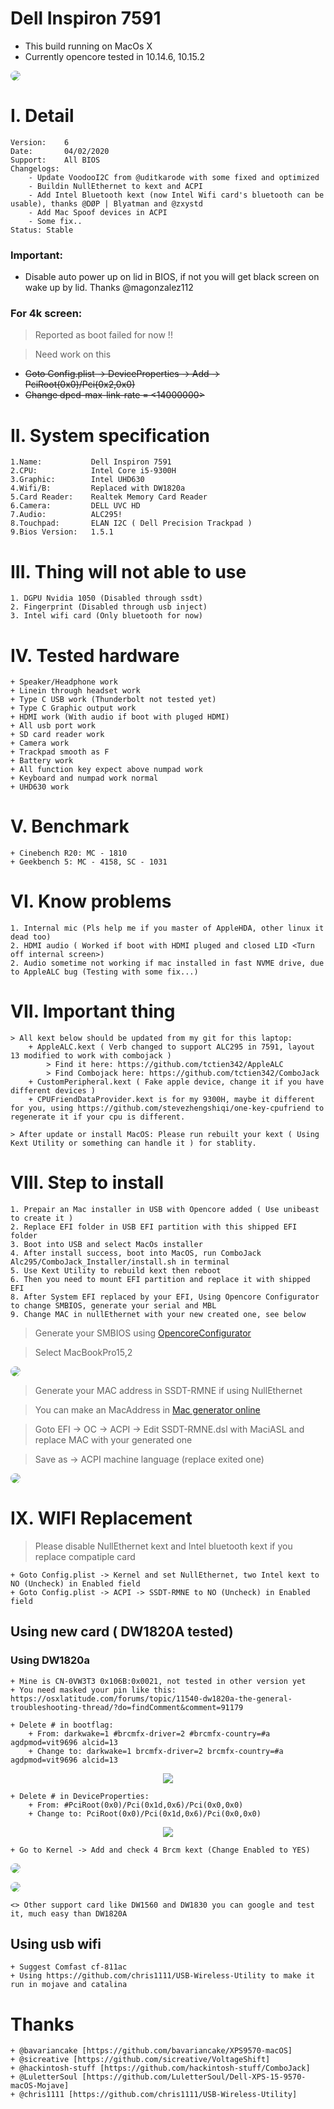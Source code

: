 # Dell Inspiron 7591

- This build running on MacOs X
- Currently opencore tested in 10.14.6, 10.15.2

<p>
    <img style="border-radius: 8px" src="Images/Background.jpg">
</p>

# I. Detail

    Version:    6
    Date:       04/02/2020
    Support:    All BIOS
    Changelogs:
        - Update VoodooI2C from @uditkarode with some fixed and optimized
        - Buildin NullEthernet to kext and ACPI
        - Add Intel Bluetooth kext (now Intel Wifi card's bluetooth can be usable), thanks @DØP | Blyatman and @zxystd
        - Add Mac Spoof devices in ACPI
        - Some fix..
    Status: Stable

### <strong>Important</strong>:

- Disable auto power up on lid in BIOS, if not you will get black screen on wake up by lid. Thanks @magonzalez112

### <strong>For 4k screen</strong>:

> Reported as boot failed for now !!

> Need work on this

- <del>Goto Config.plist -> DeviceProperties -> Add -> PciRoot(0x0)/Pci(0x2,0x0)</del>
- <del>Change dpcd-max-link-rate = <14000000></del>

# II. System specification

    1.Name:           Dell Inspiron 7591
    2.CPU:            Intel Core i5-9300H
    3.Graphic:        Intel UHD630
    4.Wifi/B:         Replaced with DW1820a
    5.Card Reader:    Realtek Memory Card Reader
    6.Camera:         DELL UVC HD
    7.Audio:          ALC295!
    8.Touchpad:       ELAN I2C ( Dell Precision Trackpad )
    9.Bios Version:   1.5.1

# III. Thing will not able to use

    1. DGPU Nvidia 1050 (Disabled through ssdt)
    2. Fingerprint (Disabled through usb inject)
    3. Intel wifi card (Only bluetooth for now)

# IV. Tested hardware

    + Speaker/Headphone work
    + Linein through headset work
    + Type C USB work (Thunderbolt not tested yet)
    + Type C Graphic output work
    + HDMI work (With audio if boot with pluged HDMI)
    + All usb port work
    + SD card reader work
    + Camera work
    + Trackpad smooth as F
    + Battery work
    + All function key expect above numpad work
    + Keyboard and numpad work normal
    + UHD630 work

# V. Benchmark

    + Cinebench R20: MC - 1810
    + Geekbench 5: MC - 4158, SC - 1031

# VI. Know problems

    1. Internal mic (Pls help me if you master of AppleHDA, other linux it dead too)
    2. HDMI audio ( Worked if boot with HDMI pluged and closed LID <Turn off internal screen>)
    2. Audio sometime not working if mac installed in fast NVME drive, due to AppleALC bug (Testing with some fix...)

# VII. Important thing

    > All kext below should be updated from my git for this laptop:
        + AppleALC.kext ( Verb changed to support ALC295 in 7591, layout 13 modified to work with combojack )
            > Find it here: https://github.com/tctien342/AppleALC
            > Find Combojack here: https://github.com/tctien342/ComboJack
        + CustomPeripheral.kext ( Fake apple device, change it if you have different devices )
        + CPUFriendDataProvider.kext is for my 9300H, maybe it different for you, using https://github.com/stevezhengshiqi/one-key-cpufriend to regenerate it if your cpu is different.

    > After update or install MacOS: Please run rebuilt your kext ( Using Kext Utility or something can handle it ) for stablity.

# VIII. Step to install

    1. Prepair an Mac installer in USB with Opencore added ( Use unibeast to create it )
    2. Replace EFI folder in USB EFI partition with this shipped EFI folder
    3. Boot into USB and select MacOs installer
    4. After install success, boot into MacOS, run ComboJack Alc295/ComboJack_Installer/install.sh in terminal
    5. Use Kext Utility to rebuild kext then reboot
    6. Then you need to mount EFI partition and replace it with shipped EFI
    8. After System EFI replaced by your EFI, Using Opencore Configurator to change SMBIOS, generate your serial and MBL
    9. Change MAC in nullEthernet with your new created one, see below

> Generate your SMBIOS using <a href="https://mackie100projects.altervista.org/opencore-configurator/">OpencoreConfigurator</a>

> Select MacBookPro15,2

<p>
    <img style="border-radius: 8px" src="Images/SMBIOS-select.png">
</p>

> Generate your MAC address in SSDT-RMNE if using NullEthernet

> You can make an MacAddress in <a href="https://www.browserling.com/tools/random-mac">Mac generator online</a>

> Goto EFI -> OC -> ACPI -> Edit SSDT-RMNE.dsl with MaciASL and replace MAC with your generated one

> Save as -> ACPI machine language (replace exited one)

<p>
    <img style="border-radius: 8px" src="Images/UpdateMac.png">
</p>

# IX. WIFI Replacement

> Please disable NullEthernet kext and Intel bluetooth kext if you replace compatiple card

    + Goto Config.plist -> Kernel and set NullEthernet, two Intel kext to NO (Uncheck) in Enabled field
    + Goto Config.plist -> ACPI -> SSDT-RMNE to NO (Uncheck) in Enabled field

## Using new card ( DW1820A tested)

### Using DW1820a

    + Mine is CN-0VW3T3 0x106B:0x0021, not tested in other version yet
    + You need masked your pin like this: https://osxlatitude.com/forums/topic/11540-dw1820a-the-general-troubleshooting-thread/?do=findComment&comment=91179

    + Delete # in bootflag:
        + From: darkwake=1 #brcmfx-driver=2 #brcmfx-country=#a agdpmod=vit9696 alcid=13
        + Change to: darkwake=1 brcmfx-driver=2 brcmfx-country=#a agdpmod=vit9696 alcid=13

<p align="center">
    <img src="Images/DW1820a-bootflag.png">
</p>

    + Delete # in DeviceProperties:
        + From: #PciRoot(0x0)/Pci(0x1d,0x6)/Pci(0x0,0x0)
        + Change to: PciRoot(0x0)/Pci(0x1d,0x6)/Pci(0x0,0x0)

<p align="center">
    <img src="Images/DW1820a-prop.png">
</p>

    + Go to Kernel -> Add and check 4 Brcm kext (Change Enabled to YES)

<p>
    <img style="border-radius: 8px" src="Images/DW1820a-kext.png">
</p>

<p>
    <img style="border-radius: 8px" src="Images/DW1820a-test.png">
</p>

    <> Other support card like DW1560 and DW1830 you can google and test it, much easy than DW1820A

## Using usb wifi

    + Suggest Comfast cf-811ac
    + Using https://github.com/chris1111/USB-Wireless-Utility to make it run in mojave and catalina

# Thanks

    + @bavariancake [https://github.com/bavariancake/XPS9570-macOS]
    + @sicreative [https://github.com/sicreative/VoltageShift]
    + @hackintosh-stuff [https://github.com/hackintosh-stuff/ComboJack]
    + @LuletterSoul [https://github.com/LuletterSoul/Dell-XPS-15-9570-macOS-Mojave]
    + @chris1111 [https://github.com/chris1111/USB-Wireless-Utility]
